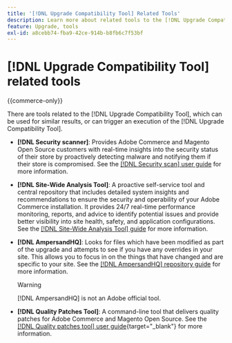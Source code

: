 ```yaml
---
title: '[!DNL Upgrade Compatibility Tool] Related Tools'
description: Learn more about related tools to the [!DNL Upgrade Compatibility Tool] on your Adobe Commerce project.
feature: Upgrade, tools
exl-id: a8cebb74-fba9-42ce-914b-b8fb6c7f53bf
---
```

# [!DNL Upgrade Compatibility Tool] related tools

{{commerce-only}}

There are tools related to the [!DNL Upgrade Compatibility Tool], which can be used for similar results, or can trigger an execution of the [!DNL Upgrade Compatibility Tool].

- **[!DNL Security scanner]**: Provides Adobe Commerce and Magento Open Source customers with real-time insights into the security status of their store by proactively detecting malware and notifying them if their store is compromised. See the [[!DNL Security scan] user guide](https://docs.magento.com/user-guide/magento/security-scan.html) for more information.

- **[!DNL Site-Wide Analysis Tool]**: A proactive self-service tool and central repository that includes detailed system insights and recommendations to ensure the security and operability of your Adobe Commerce installation. It provides 24/7 real-time performance monitoring, reports, and advice to identify potential issues and provide better visibility into site health, safety, and application configurations. See the [[!DNL Site-Wide Analysis Tool] guide](../../tools/site-wide-analysis-tool/intro.md) for more information.

- **[!DNL AmpersandHQ]**: Looks for files which have been modified as part of the upgrade and attempts to see if you have any overrides in your site. This allows you to focus in on the things that have changed and are specific to your site. See the [[!DNL AmpersandHQ] repository guide](https://github.com/AmpersandHQ) for more information.

   >[!WARNING]
   >
   >[!DNL AmpersandHQ] is not an Adobe official tool.

- **[!DNL Quality Patches Tool]**: A command-line tool that delivers quality patches for Adobe Commerce and Magento Open Source. See the [[!DNL Quality patches tool] user guide](https://experienceleague.adobe.com/tools/commerce-quality-patches/index.html){target="_blank"} for more information.
